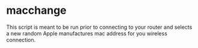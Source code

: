 # macchange

This script is meant to be run prior to connecting to your router and selects a new random Apple 
manufactures mac address for you wireless connection.
